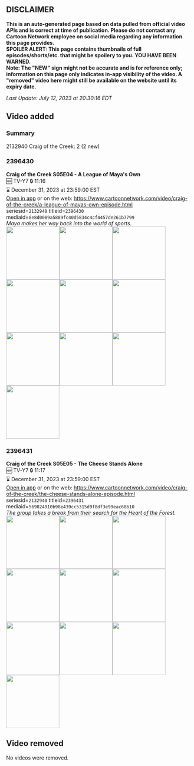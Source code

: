 ## DISCLAIMER
**This is an auto-generated page based on data pulled from official video APIs and is correct at time of publication. Please do not contact any Cartoon Network employee on social media regarding any information this page provides.**  
**SPOILER ALERT: This page contains thumbnails of full episodes/shorts/etc. that might be spoilery to you. YOU HAVE BEEN WARNED.**  
**Note: The "NEW" sign might not be accurate and is for reference only; information on this page only indicates in-app visibility of the video. A "removed" video here might still be available on the website until its expiry date.**  

_Last Update: July 12, 2023 at 20:30:16 EDT_
## Video added
### Summary
2132940 Craig of the Creek: 2 (2 new)  
### 2396430
**Craig of the Creek S05E04 - A League of Maya's Own**  
🆕 TV-Y7 🔒 11:16  
⌛ December 31, 2023 at 23:59:00 EST  
[Open in app](https://cnvideo.sercomkc.org/redirector.html?type=cnapp&seriesid=2132940&titleid=2396430&mediaid=8e8d0089a5889fc40d5834c4cf4457de261b7799) or on the web: https://www.cartoonnetwork.com/video/craig-of-the-creek/a-league-of-mayas-own-episode.html  
seriesid=`2132940` titleid=`2396430` mediaid=`8e8d0089a5889fc40d5834c4cf4457de261b7799`  
_Maya makes her way back into the world of sports._  
<a href="https://s3.amazonaws.com/cartoonorchestrator/2396430_001_1280x720.jpg"><img src="https://s3.amazonaws.com/cartoonorchestrator/2396430_001_640x360.jpg" height="144px" /></a><a href="https://s3.amazonaws.com/cartoonorchestrator/2396430_002_1280x720.jpg"><img src="https://s3.amazonaws.com/cartoonorchestrator/2396430_002_640x360.jpg" height="144px" /></a><a href="https://s3.amazonaws.com/cartoonorchestrator/2396430_003_1280x720.jpg"><img src="https://s3.amazonaws.com/cartoonorchestrator/2396430_003_640x360.jpg" height="144px" /></a><a href="https://s3.amazonaws.com/cartoonorchestrator/2396430_004_1280x720.jpg"><img src="https://s3.amazonaws.com/cartoonorchestrator/2396430_004_640x360.jpg" height="144px" /></a><a href="https://s3.amazonaws.com/cartoonorchestrator/2396430_005_1280x720.jpg"><img src="https://s3.amazonaws.com/cartoonorchestrator/2396430_005_640x360.jpg" height="144px" /></a><a href="https://s3.amazonaws.com/cartoonorchestrator/2396430_006_1280x720.jpg"><img src="https://s3.amazonaws.com/cartoonorchestrator/2396430_006_640x360.jpg" height="144px" /></a><a href="https://s3.amazonaws.com/cartoonorchestrator/2396430_007_1280x720.jpg"><img src="https://s3.amazonaws.com/cartoonorchestrator/2396430_007_640x360.jpg" height="144px" /></a><a href="https://s3.amazonaws.com/cartoonorchestrator/2396430_008_1280x720.jpg"><img src="https://s3.amazonaws.com/cartoonorchestrator/2396430_008_640x360.jpg" height="144px" /></a><a href="https://s3.amazonaws.com/cartoonorchestrator/2396430_009_1280x720.jpg"><img src="https://s3.amazonaws.com/cartoonorchestrator/2396430_009_640x360.jpg" height="144px" /></a><a href="https://s3.amazonaws.com/cartoonorchestrator/2396430_010_1280x720.jpg"><img src="https://s3.amazonaws.com/cartoonorchestrator/2396430_010_640x360.jpg" height="144px" /></a>
### 2396431
**Craig of the Creek S05E05 - The Cheese Stands Alone**  
🆕 TV-Y7 🔒 11:17  
⌛ December 31, 2023 at 23:59:00 EST  
[Open in app](https://cnvideo.sercomkc.org/redirector.html?type=cnapp&seriesid=2132940&titleid=2396431&mediaid=569824910b98e439cc5315d9f8df3e99eac68610) or on the web: https://www.cartoonnetwork.com/video/craig-of-the-creek/the-cheese-stands-alone-episode.html  
seriesid=`2132940` titleid=`2396431` mediaid=`569824910b98e439cc5315d9f8df3e99eac68610`  
_The group takes a break from their search for the Heart of the Forest._  
<a href="https://s3.amazonaws.com/cartoonorchestrator/2396431_001_1280x720.jpg"><img src="https://s3.amazonaws.com/cartoonorchestrator/2396431_001_640x360.jpg" height="144px" /></a><a href="https://s3.amazonaws.com/cartoonorchestrator/2396431_002_1280x720.jpg"><img src="https://s3.amazonaws.com/cartoonorchestrator/2396431_002_640x360.jpg" height="144px" /></a><a href="https://s3.amazonaws.com/cartoonorchestrator/2396431_003_1280x720.jpg"><img src="https://s3.amazonaws.com/cartoonorchestrator/2396431_003_640x360.jpg" height="144px" /></a><a href="https://s3.amazonaws.com/cartoonorchestrator/2396431_004_1280x720.jpg"><img src="https://s3.amazonaws.com/cartoonorchestrator/2396431_004_640x360.jpg" height="144px" /></a><a href="https://s3.amazonaws.com/cartoonorchestrator/2396431_005_1280x720.jpg"><img src="https://s3.amazonaws.com/cartoonorchestrator/2396431_005_640x360.jpg" height="144px" /></a><a href="https://s3.amazonaws.com/cartoonorchestrator/2396431_006_1280x720.jpg"><img src="https://s3.amazonaws.com/cartoonorchestrator/2396431_006_640x360.jpg" height="144px" /></a><a href="https://s3.amazonaws.com/cartoonorchestrator/2396431_007_1280x720.jpg"><img src="https://s3.amazonaws.com/cartoonorchestrator/2396431_007_640x360.jpg" height="144px" /></a><a href="https://s3.amazonaws.com/cartoonorchestrator/2396431_008_1280x720.jpg"><img src="https://s3.amazonaws.com/cartoonorchestrator/2396431_008_640x360.jpg" height="144px" /></a><a href="https://s3.amazonaws.com/cartoonorchestrator/2396431_009_1280x720.jpg"><img src="https://s3.amazonaws.com/cartoonorchestrator/2396431_009_640x360.jpg" height="144px" /></a><a href="https://s3.amazonaws.com/cartoonorchestrator/2396431_010_1280x720.jpg"><img src="https://s3.amazonaws.com/cartoonorchestrator/2396431_010_640x360.jpg" height="144px" /></a>
## Video removed
No videos were removed.  
